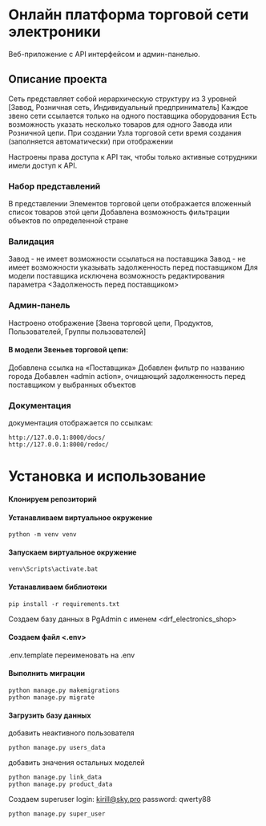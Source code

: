 # Онлайн платформа торговой сети электроники
Веб-приложение с API интерфейсом и админ-панелью.

## Описание проекта
Сеть представляет собой иерархическую структуру из 3 уровней [Завод, Розничная сеть, Индивидуальный предприниматель]
Каждое звено сети ссылается только на одного поставщика оборудования
Есть возможность указать несколько товаров для одного Завода или Розничной цепи.
При создании Узла торговой сети время создания (заполняется автоматически)
при отображении 

Настроены права доступа к API так, чтобы только активные сотрудники имели доступ к API.

### Набор представлений
В представлении Элементов торговой цепи отображается вложенный список товаров этой цепи
Добавлена возможность фильтрации объектов по определенной стране

### Валидация
Завод - не имеет возможности ссылаться на поставщика
Завод - не имеет возможности указывать задолженность перед поставщиком
Для модели поставщика исключена возможность редактирования параметра <Задолженость перед поставщиком>

### Админ-панель
Настроено отображение [Звена торговой цепи, Продуктов, Пользователей, Группы пользователей]

#### В модели Звеньев торговой цепи:
Добавлена ссылка на «Поставщика»
Добавлен фильтр по названию города
Добавлен «admin action», очищающий задолженность перед поставщиком у выбранных объектов

### Документация
документация отображается по ссылкам:
```
http://127.0.0.1:8000/docs/
http://127.0.0.1:8000/redoc/
```
# Установка и использование
#### Клонируем репозиторий

#### Устанавливаем виртуальное окружение 
```
python -m venv venv
```
#### Запускаем виртуальное окружение
```
venv\Scripts\activate.bat
```
#### Устанавливаем библиотеки
```
pip install -r requirements.txt
```

Создаем базу данных в PgAdmin с именем <drf_electronics_shop>
#### Создаем файл <.env>
.env.template переименовать на .env

#### Выполнить миграции
```
python manage.py makemigrations
python manage.py migrate
```
#### Загрузить базу данных
добавить неактивного пользователя
```
python manage.py users_data
```
добавить значения остальных моделей
```
python manage.py link_data   
python manage.py product_data
```

Создаем superuser
login: kirill@sky.pro
password: qwerty88
```
python manage.py super_user
```